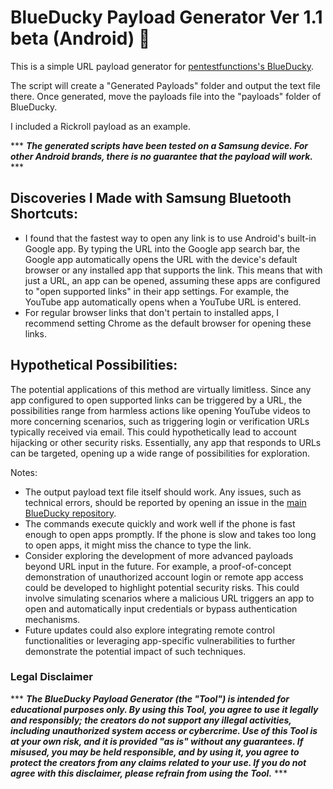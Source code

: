# BlueDucky Payload Generator Ver 1.1 beta (Android) 🦆

This is a simple URL payload generator for [pentestfunctions's BlueDucky](https://github.com/pentestfunctions/BlueDucky).

The script will create a "Generated Payloads" folder and output the text file there. Once generated, move the payloads file into the "payloads" folder of BlueDucky.

I included a Rickroll payload as an example.

*** ***The generated scripts have been tested on a Samsung device. For other Android brands, there is no guarantee that the payload will work.*** ***	

## Discoveries I Made with Samsung Bluetooth Shortcuts:
- I found that the fastest way to open any link is to use Android's built-in Google app. By typing the URL into the Google app search bar, the Google app automatically opens the URL with the device's default browser or any installed app that supports the link. This means that with just a URL, an app can be opened, assuming these apps are configured to "open supported links" in their app settings. For example, the YouTube app automatically opens when a YouTube URL is entered.
- For regular browser links that don't pertain to installed apps, I recommend setting Chrome as the default browser for opening these links.

## Hypothetical Possibilities:
The potential applications of this method are virtually limitless. Since any app configured to open supported links can be triggered by a URL, the possibilities range from harmless actions like opening YouTube videos to more concerning scenarios, such as triggering login or verification URLs typically received via email. This could hypothetically lead to account hijacking or other security risks. Essentially, any app that responds to URLs can be targeted, opening up a wide range of possibilities for exploration.

Notes:
- The output payload text file itself should work. Any issues, such as technical errors, should be reported by opening an issue in the [main BlueDucky repository](https://github.com/pentestfunctions/BlueDucky/issues).
- The commands execute quickly and work well if the phone is fast enough to open apps promptly. If the phone is slow and takes too long to open apps, it might miss the chance to type the link.
- Consider exploring the development of more advanced payloads beyond URL input in the future. For example, a proof-of-concept demonstration of unauthorized account login or remote app access could be developed to highlight potential security risks. This could involve simulating scenarios where a malicious URL triggers an app to open and automatically input credentials or bypass authentication mechanisms.
- Future updates could also explore integrating remote control functionalities or leveraging app-specific vulnerabilities to further demonstrate the potential impact of such techniques.


### Legal Disclaimer

*** ***The BlueDucky Payload Generator (the "Tool") is intended for educational purposes only. By using this Tool, you agree to use it legally and responsibly; the creators do not support any illegal activities, including unauthorized system access or cybercrime. Use of this Tool is at your own risk, and it is provided "as is" without any guarantees. If misused, you may be held responsible, and by using it, you agree to protect the creators from any claims related to your use. If you do not agree with this disclaimer, please refrain from using the Tool.*** ***	
